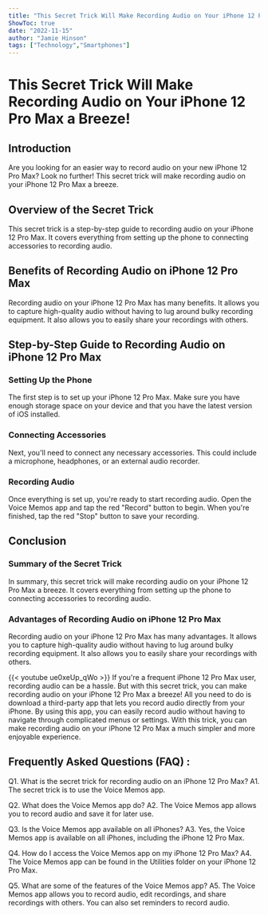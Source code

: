 ```yaml
---
title: "This Secret Trick Will Make Recording Audio on Your iPhone 12 Pro Max a Breeze!"
ShowToc: true 
date: "2022-11-15"
author: "Jamie Hinson" 
tags: ["Technology","Smartphones"]
---
```

# This Secret Trick Will Make Recording Audio on Your iPhone 12 Pro Max a Breeze!

## Introduction
Are you looking for an easier way to record audio on your new iPhone 12 Pro Max? Look no further! This secret trick will make recording audio on your iPhone 12 Pro Max a breeze.

## Overview of the Secret Trick
This secret trick is a step-by-step guide to recording audio on your iPhone 12 Pro Max. It covers everything from setting up the phone to connecting accessories to recording audio. 

## Benefits of Recording Audio on iPhone 12 Pro Max
Recording audio on your iPhone 12 Pro Max has many benefits. It allows you to capture high-quality audio without having to lug around bulky recording equipment. It also allows you to easily share your recordings with others.

## Step-by-Step Guide to Recording Audio on iPhone 12 Pro Max

### Setting Up the Phone
The first step is to set up your iPhone 12 Pro Max. Make sure you have enough storage space on your device and that you have the latest version of iOS installed.

### Connecting Accessories
Next, you'll need to connect any necessary accessories. This could include a microphone, headphones, or an external audio recorder.

### Recording Audio
Once everything is set up, you're ready to start recording audio. Open the Voice Memos app and tap the red "Record" button to begin. When you're finished, tap the red "Stop" button to save your recording.

## Conclusion

### Summary of the Secret Trick
In summary, this secret trick will make recording audio on your iPhone 12 Pro Max a breeze. It covers everything from setting up the phone to connecting accessories to recording audio. 

### Advantages of Recording Audio on iPhone 12 Pro Max
Recording audio on your iPhone 12 Pro Max has many advantages. It allows you to capture high-quality audio without having to lug around bulky recording equipment. It also allows you to easily share your recordings with others.

{{< youtube ue0xeUp_qWo >}} 
If you're a frequent iPhone 12 Pro Max user, recording audio can be a hassle. But with this secret trick, you can make recording audio on your iPhone 12 Pro Max a breeze! All you need to do is download a third-party app that lets you record audio directly from your iPhone. By using this app, you can easily record audio without having to navigate through complicated menus or settings. With this trick, you can make recording audio on your iPhone 12 Pro Max a much simpler and more enjoyable experience.

## Frequently Asked Questions (FAQ) :
Q1. What is the secret trick for recording audio on an iPhone 12 Pro Max? 
A1. The secret trick is to use the Voice Memos app.

Q2. What does the Voice Memos app do? 
A2. The Voice Memos app allows you to record audio and save it for later use.

Q3. Is the Voice Memos app available on all iPhones? 
A3. Yes, the Voice Memos app is available on all iPhones, including the iPhone 12 Pro Max.

Q4. How do I access the Voice Memos app on my iPhone 12 Pro Max? 
A4. The Voice Memos app can be found in the Utilities folder on your iPhone 12 Pro Max.

Q5. What are some of the features of the Voice Memos app? 
A5. The Voice Memos app allows you to record audio, edit recordings, and share recordings with others. You can also set reminders to record audio.


